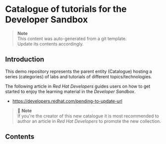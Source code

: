 # Catalogue of tutorials for the Developer Sandbox

> **Note**<br>
This content was auto-generated from a git template. \
Update its contents accordingly.

## Introduction

This demo repository represents the parent entity (Catalogue) hosting a series (categories) of labs and tutorials of different topics/technologies.

The following article in _Red Hat Developers_ guides users on how to get started to enjoy the learning material in the _Developer Sandbox_.

* https://developers.redhat.com/pending-to-update-url

> :memo: **Note**<br>
If you're the creator of this new catalogue it is most recommended to author an article in _Red Hat Developers_ to promote the new collection.

## Contents

<br/>